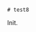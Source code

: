                                                                                                                                                                                                                                                                                                                                                                                                                                                                                                                                                                                                                                                                                          # test8

Init.
